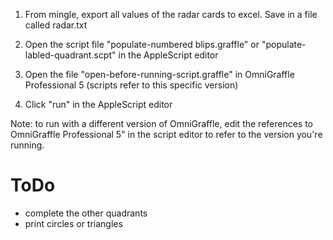 1. From mingle, export all values of the radar cards to excel.  Save
in a file called radar.txt

2. Open the script file "populate-numbered blips.graffle" or
"populate-labled-quadrant.scpt" in the AppleScript editor

3. Open the file "open-before-running-script.graffle" in OmniGraffle
Professional 5 (scripts refer to this specific version)

4. Click "run" in the AppleScript editor

Note: to run with a different version of OmniGraffle, edit the references to OmniGraffle Professional 5" in the script editor to refer to the version you're running.

ToDo
====

* complete the other quadrants
* print circles or triangles

